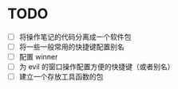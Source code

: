# TODO

* [ ] 将操作笔记的代码分离成一个软件包
* [ ] 将一些一般常用的快捷键配置别名
* [ ] 配置 winner
* [ ] 为 evil 的窗口操作配置方便的快捷键（或者别名）
* [ ] 建立一个存放工具函数的包
